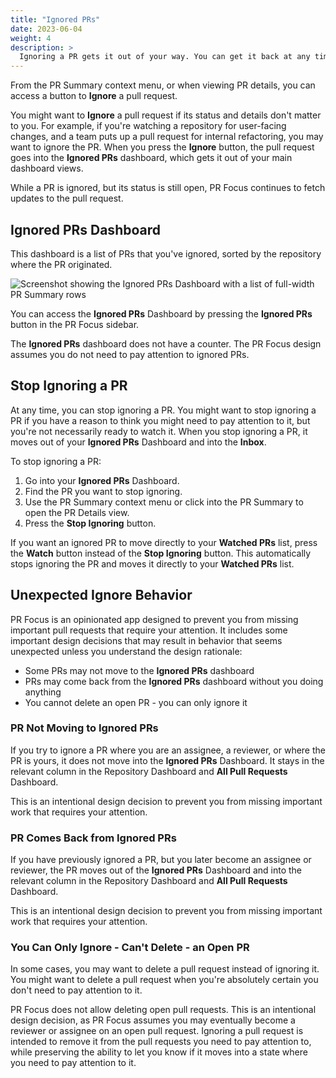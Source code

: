 ```yaml
---
title: "Ignored PRs"
date: 2023-06-04
weight: 4
description: >
  Ignoring a PR gets it out of your way. You can get it back at any time.
---
```


From the PR Summary context menu, or when viewing PR details, you can access a button to **Ignore** a pull request.

You might want to **Ignore** a pull request if its status and details don't matter to you. For example, if you're watching a repository for user-facing changes, and a team puts up a pull request for internal refactoring, you may want to ignore the PR. When you press the **Ignore** button, the pull request goes into the **Ignored PRs** dashboard, which gets it out of your main dashboard views.

While a PR is ignored, but its status is still open, PR Focus continues to fetch updates to the pull request.

## Ignored PRs Dashboard

This dashboard is a list of PRs that you've ignored, sorted by the repository where the PR originated.

![Screenshot showing the Ignored PRs Dashboard with a list of full-width PR Summary rows](/images/ignored-prs.png)

You can access the **Ignored PRs** Dashboard by pressing the **Ignored PRs** button in the PR Focus sidebar.

The **Ignored PRs** dashboard does not have a counter. The PR Focus design assumes you do not need to pay attention to ignored PRs.

## Stop Ignoring a PR

At any time, you can stop ignoring a PR. You might want to stop ignoring a PR if you have a reason to think you might need to pay attention to it, but you're not necessarily ready to watch it. When you stop ignoring a PR, it moves out of your **Ignored PRs** Dashboard and into the **Inbox**.

To stop ignoring a PR:

1. Go into your **Ignored PRs** Dashboard.
2. Find the PR you want to stop ignoring.
3. Use the PR Summary context menu or click into the PR Summary to open the PR Details view.
4. Press the **Stop Ignoring** button.

If you want an ignored PR to move directly to your **Watched PRs** list, press the **Watch** button instead of the **Stop Ignoring** button. This automatically stops ignoring the PR and moves it directly to your **Watched PRs** list.

## Unexpected Ignore Behavior

PR Focus is an opinionated app designed to prevent you from missing important pull requests that require your attention. It includes some important design decisions that may result in behavior that seems unexpected unless you understand the design rationale:

- Some PRs may not move to the **Ignored PRs** dashboard
- PRs may come back from the **Ignored PRs** dashboard without you doing anything
- You cannot delete an open PR - you can only ignore it

### PR Not Moving to Ignored PRs

If you try to ignore a PR where you are an assignee, a reviewer, or where the PR is yours, it does not move into the **Ignored PRs** Dashboard. It stays in the relevant column in the Repository Dashboard and **All Pull Requests** Dashboard.

This is an intentional design decision to prevent you from missing important work that requires your attention.

### PR Comes Back from Ignored PRs

If you have previously ignored a PR, but you later become an assignee or reviewer, the PR moves out of the **Ignored PRs** Dashboard and into the relevant column in the Repository Dashboard and **All Pull Requests** Dashboard.

This is an intentional design decision to prevent you from missing important work that requires your attention.

### You Can Only Ignore - Can't Delete - an Open PR

In some cases, you may want to delete a pull request instead of ignoring it. You might want to delete a pull request when you're absolutely certain you don't need to pay attention to it.

PR Focus does not allow deleting open pull requests. This is an intentional design decision, as PR Focus assumes you may eventually become a reviewer or assignee on an open pull request. Ignoring a pull request is intended to remove it from the pull requests you need to pay attention to, while preserving the ability to let you know if it moves into a state where you need to pay attention to it.
